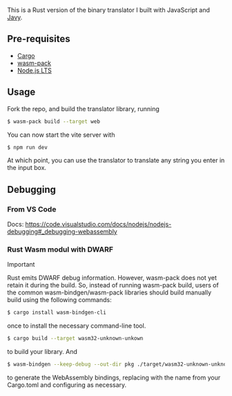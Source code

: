 This is a Rust version of the binary translator I built with JavaScript and [Javy](https://github.com/bytecodealliance/javy).

## Pre-requisites
- [Cargo](https://doc.rust-lang.org/cargo/getting-started/installation.html)
- [wasm-pack](https://github.com/rustwasm/wasm-pack)
- [Node.js LTS](https://nodejs.org/en)

## Usage

Fork the repo, and build the translator library, running
```bash
$ wasm-pack build --target web
```

You can now start the vite server with 

```bash
$ npm run dev
```

At which point, you can use the translator to translate any string you enter in the input box.

## Debugging 

### From VS Code
Docs: https://code.visualstudio.com/docs/nodejs/nodejs-debugging#_debugging-webassembly

### Rust Wasm modul with DWARF

> [!IMPORTANT]  
> Rust emits DWARF debug information. However, wasm-pack does not yet retain it during the build. So, instead of running wasm-pack build, users of the common wasm-bindgen/wasm-pack libraries should build manually build using the following commands:

```bash
$ cargo install wasm-bindgen-cli
```
once to install the necessary command-line tool.

```bash
$ cargo build --target wasm32-unknown-unkown 
```

to build your library. And

```bash
$ wasm-bindgen --keep-debug --out-dir pkg ./target/wasm32-unknown-unknown/debug/<library-name>.wasm <extra-arguments> 
```

to generate the WebAssembly bindings, replacing <library-name> with the name from your Cargo.toml and configuring <extra-arguments> as necessary.
